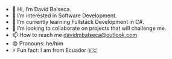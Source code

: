 - 👋 Hi, I’m David Balseca.
- 👀 I’m interested in Software Development.
- 🌱 I’m currently learning Fullstack Development in C#.
- 💞️ I’m looking to collaborate on projects that will challenge me.
- 📫 How to reach me davidmbalseca@outlook.com
- 😄 Pronouns: he/him
- ⚡ Fun fact: I am from Ecuador 🇪🇨

<!---
davidmbal/davidmbal is a ✨ special ✨ repository because its `README.md` (this file) appears on your GitHub profile.
You can click the Preview link to take a look at your changes.
--->
